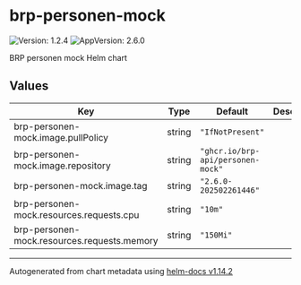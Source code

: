 # brp-personen-mock

![Version: 1.2.4](https://img.shields.io/badge/Version-1.2.4-informational?style=flat-square) ![AppVersion: 2.6.0](https://img.shields.io/badge/AppVersion-2.6.0-informational?style=flat-square)

BRP personen mock Helm chart

## Values

| Key | Type | Default | Description |
|-----|------|---------|-------------|
| brp-personen-mock.image.pullPolicy | string | `"IfNotPresent"` |  |
| brp-personen-mock.image.repository | string | `"ghcr.io/brp-api/personen-mock"` |  |
| brp-personen-mock.image.tag | string | `"2.6.0-202502261446"` |  |
| brp-personen-mock.resources.requests.cpu | string | `"10m"` |  |
| brp-personen-mock.resources.requests.memory | string | `"150Mi"` |  |

----------------------------------------------
Autogenerated from chart metadata using [helm-docs v1.14.2](https://github.com/norwoodj/helm-docs/releases/v1.14.2)
